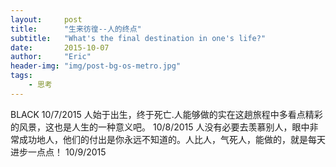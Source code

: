```yaml
---
layout:     post
title:      "生来彷徨--人的终点"
subtitle:   "What's the final destination in one's life?"
date:       2015-10-07
author:     "Eric"
header-img: "img/post-bg-os-metro.jpg"
tags:
    - 思考
---
```

BLACK 10/7/2015
人始于出生，终于死亡.人能够做的实在这趟旅程中多看点精彩的风景，这也是人生的一种意义吧。 10/8/2015
人没有必要去羡慕别人，眼中非常成功地人，他们的付出是你永远不知道的。人比人，气死人，能做的，就是每天进步一点点！ 10/9/2015









